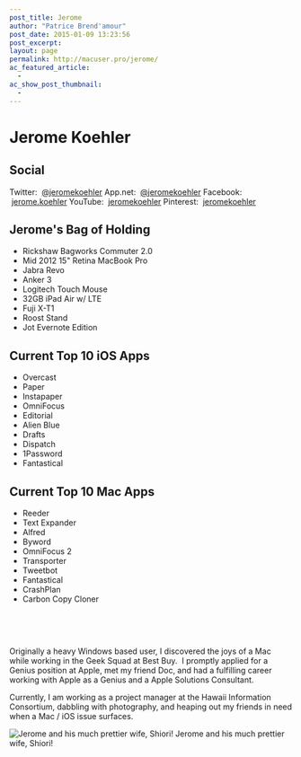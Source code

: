 ```yaml
---
post_title: Jerome
author: "Patrice Brend'amour"
post_date: 2015-01-09 13:23:56
post_excerpt:
layout: page
permalink: http://macuser.pro/jerome/
ac_featured_article:
  - 
ac_show_post_thumbnail:
  - 
---
```


<h1 class="text-align-center">Jerome Koehler</h1>

<h2>Social</h2>

Twitter:  <a href="https://twitter.com/jeromekoehler">@jeromekoehler</a>
App.net:  <a href="https://alpha.app.net/jeromekoehler">@jeromekoehler</a>
Facebook:  <a href="https://www.facebook.com/jerome.koehler">jerome.koehler</a>
YouTube:  <a href="https://www.youtube.com/user/jeromekoehler">jeromekoehler</a>
Pinterest:  <a href="http://www.pinterest.com/jeromekoehler/">jeromekoehler</a>

<h2>Jerome's Bag of Holding</h2>

<ul>
    <li>Rickshaw Bagworks Commuter 2.0</li>
    <li>Mid 2012 15" Retina MacBook Pro</li>
    <li>Jabra Revo</li>
    <li>Anker 3</li>
    <li>Logitech Touch Mouse</li>
    <li>32GB iPad Air w/ LTE</li>
    <li>Fuji X-T1</li>
    <li>Roost Stand</li>
    <li>Jot Evernote Edition</li>
</ul>

<h2>Current Top 10 iOS Apps</h2>

<ul>
    <li>Overcast</li>
    <li>Paper</li>
    <li>Instapaper</li>
    <li>OmniFocus</li>
    <li>Editorial</li>
    <li>Alien Blue</li>
    <li>Drafts</li>
    <li>Dispatch</li>
    <li>1Password</li>
    <li>Fantastical</li>
</ul>

<h2>Current Top 10 Mac Apps</h2>

<ul>
    <li>Reeder</li>
    <li>Text Expander</li>
    <li>Alfred</li>
    <li>Byword</li>
    <li>OmniFocus 2</li>
    <li>Transporter</li>
    <li>Tweetbot</li>
    <li>Fantastical</li>
    <li>CrashPlan</li>
    <li>Carbon Copy Cloner</li>
</ul>

&nbsp;

&nbsp;

<span style="font-size: 14px">Originally a heavy Windows based user, I discovered the joys of a Mac while working in the Geek Squad at Best Buy.  I promptly applied for a Genius position at Apple, met my friend Doc, and had a fulfilling career working with Apple as a Genius and a Apple Solutions Consultant.</span>

Currently, I am working as a project manager at the Hawaii Information Consortium, dabbling with photography, and heaping out my friends in need when a Mac / iOS issue surfaces.

<img src="http://static.squarespace.com/static/53680deee4b0dfd7136d8d20/t/53ec5d0de4b0b7ceea748b8b/1407999249244/?format=original" alt="Jerome and his much prettier wife, Shiori!" /> Jerome and his much prettier wife, Shiori!